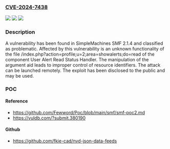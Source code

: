### [CVE-2024-7438](https://cve.mitre.org/cgi-bin/cvename.cgi?name=CVE-2024-7438)
![](https://img.shields.io/static/v1?label=Product&message=SMF&color=blue)
![](https://img.shields.io/static/v1?label=Version&message=%3D%202.1.4%20&color=brighgreen)
![](https://img.shields.io/static/v1?label=Vulnerability&message=CWE-99%20Improper%20Control%20of%20Resource%20Identifiers&color=brighgreen)

### Description

A vulnerability has been found in SimpleMachines SMF 2.1.4 and classified as problematic. Affected by this vulnerability is an unknown functionality of the file /index.php?action=profile;u=2;area=showalerts;do=read of the component User Alert Read Status Handler. The manipulation of the argument aid leads to improper control of resource identifiers. The attack can be launched remotely. The exploit has been disclosed to the public and may be used.

### POC

#### Reference
- https://github.com/Fewword/Poc/blob/main/smf/smf-poc2.md
- https://vuldb.com/?submit.380190

#### Github
- https://github.com/fkie-cad/nvd-json-data-feeds

